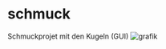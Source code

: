 # schmuck
Schmuckprojet mit den Kugeln (GUI)
![grafik](https://user-images.githubusercontent.com/67185896/166643020-ad1b4d07-1cb4-432e-bb12-5d149aa9bda8.png)
